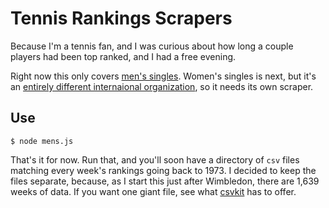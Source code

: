 # Tennis Rankings Scrapers

Because I'm a tennis fan, and I was curious about how long a couple players had been top ranked, and I had a free evening.

Right now this only covers [men's singles](http://www.atpworldtour.com/Rankings/Singles.aspx). Women's singles is next, but it's an [entirely different internaional organization](http://www.wtatennis.com/singles-rankings), so it needs its own scraper.

## Use

    $ node mens.js

That's it for now. Run that, and you'll soon have a directory of `csv` files matching every week's rankings going back to 1973. I decided to keep the files separate, because, as I start this just after Wimbledon, there are 1,639 weeks of data. If you want one giant file, see what [csvkit](http://csvkit.readthedocs.org/en/latest/scripts/csvstack.html) has to offer.